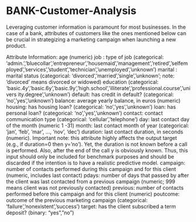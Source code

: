 # BANK-Customer-Analysis
Leveraging customer information is paramount for most businesses. In the case of a bank, attributes of customers like the ones mentioned below can be crucial in strategizing a marketing campaign when launching a new product. 

Attribute Information: 
age (numeric) job : type of job (categorical: ‘admin.’,’bluecollar’,’entrepreneur’,’housemaid’,’management’,’retired’,’selfemployed’,’services’,’student’,’technician’,’unemployed’,’unknown’) 
marital : marital status (categorical: ‘divorced’,’married’,’single’,’unknown’; note: ‘divorced’ means divorced or widowed)
education (categorical: ‘basic.4y’,’basic.6y’,’basic.9y’,’high.school’,’illiterate’,’professional.course’,’univers ity.degree’,’unknown’) default: has credit in default? (categorical: ‘no’,’yes’,’unknown’) 
balance: average yearly balance, in euros (numeric)
housing: has housing loan? (categorical: ‘no’,’yes’,’unknown’) 
loan: has personal loan? (categorical: ‘no’,’yes’,’unknown’) 
contact: contact communication type (categorical: ‘cellular’,’telephone’) 
day: last contact day of the month (numeric 1 -31) 
month: last contact month of year (categorical: ‘jan’, ‘feb’, ‘mar’, …, ‘nov’, ‘dec’) 
duration: last contact duration, in seconds (numeric). Important note: this attribute highly affects the output target (e.g., if duration=0 then y=’no’). Yet, the duration is not known before a call is performed. Also, after the end of the call y is obviously known. Thus, this input should only be included for benchmark purposes and should be discarded if the intention is to have a realistic predictive model. 
campaign: number of contacts performed during this campaign and for this client (numeric, includes last contact) 
pdays: number of days that passed by after the client was last contacted from a previous campaign (numeric; 999 means client was not previously contacted) 
previous: number of contacts performed before this campaign and for this client (numeric) 
poutcome: outcome of the previous marketing campaign (categorical: ‘failure’,’nonexistent’,’success’) 
target: has the client subscribed a term deposit? (binary: “yes”,”no”)
